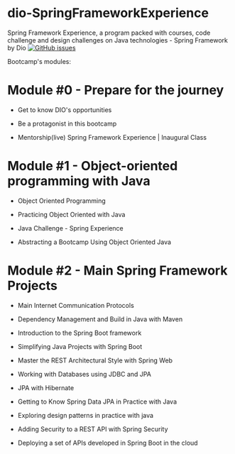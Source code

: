 # dio-SpringFrameworkExperience
Spring Framework Experience, a program packed with courses, code challenge and design challenges on Java technologies - Spring Framework by Dio
[![GitHub issues](https://img.shields.io/github/issues/LeonardoLDSZ/dio-SpringFrameworkExperience?label=java)](https://github.com/LeonardoLDSZ/dio-SpringFrameworkExperience/issues)


Bootcamp's modules:

# Module #0 - Prepare for the journey

- Get to know DIO's opportunities

- Be a protagonist in this bootcamp

- Mentorship(live)
Spring Framework Experience | Inaugural Class

# Module #1 - Object-oriented programming with Java

- Object Oriented Programming

- Practicing Object Oriented with Java

- Java Challenge - Spring Experience

- Abstracting a Bootcamp Using Object Oriented Java

# Module #2 - Main Spring Framework Projects

- Main Internet Communication Protocols

- Dependency Management and Build in Java with Maven

- Introduction to the Spring Boot framework

- Simplifying Java Projects with Spring Boot

- Master the REST Architectural Style with Spring Web

- Working with Databases using JDBC and JPA

- JPA with Hibernate

- Getting to Know Spring Data JPA in Practice with Java

- Exploring design patterns in practice with java

- Adding Security to a REST API with Spring Security

- Deploying a set of APIs developed in Spring Boot in the cloud
